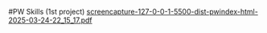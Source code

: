 #PW Skills (1st project)
[screencapture-127-0-0-1-5500-dist-pwindex-html-2025-03-24-22_15_17.pdf](https://github.com/user-attachments/files/19434103/screencapture-127-0-0-1-5500-dist-pwindex-html-2025-03-24-22_15_17.pdf)
